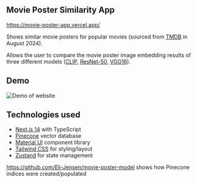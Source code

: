 ## Movie Poster Similarity App

https://movie-poster-app.vercel.app/

Shows similar movie posters for popular movies (sourced from [TMDB](https://developer.themoviedb.org/reference/movie-popular-list) in August 2024).

Allows the user to compare the movie poster image embedding results of three different models ([CLIP](https://huggingface.co/openai/clip-vit-base-patch32), [ResNet-50](https://huggingface.co/microsoft/resnet-50), [VGG16](https://huggingface.co/timm/vgg16.tv_in1k)).

## Demo
![Demo of website](https://github.com/Eli-Jensen/movie-poster-app/blob/main/public/movie_site_demo.gif)

## Technologies used

* [Next.js 14](https://nextjs.org/) with TypeScript
* [Pinecone](https://www.pinecone.io/) vector database
* [Material UI](https://mui.com/) component library
* [Tailwind CSS](https://tailwindcss.com/) for styling/layout
* [Zustand](https://github.com/pmndrs/zustand) for state management

https://github.com/Eli-Jensen/movie-poster-model shows how Pinecone indices were created/populated
